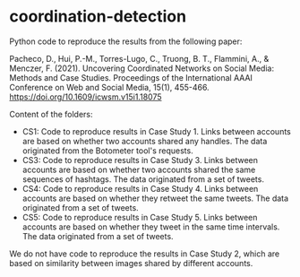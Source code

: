 # coordination-detection

Python code to reproduce the results from the following paper:

Pacheco, D., Hui, P.-M., Torres-Lugo, C., Truong, B. T., Flammini, A., & Menczer, F. (2021). Uncovering Coordinated Networks on Social Media: Methods and Case Studies. Proceedings of the International AAAI Conference on Web and Social Media, 15(1), 455-466. https://doi.org/10.1609/icwsm.v15i1.18075

Content of the folders: 

* CS1: Code to reproduce results in Case Study 1. Links between accounts are based on whether two accounts shared any handles. The data originated from the Botometer tool's requests.
* CS3: Code to reproduce results in Case Study 3. Links between accounts are based on whether two accounts shared the same sequences of hashtags. The data originated from a set of tweets.
* CS4: Code to reproduce results in Case Study 4. Links between accounts are based on whether they retweet the same tweets. The data originated from a set of tweets.
* CS5: Code to reproduce results in Case Study 5. Links between accounts are based on whether they tweet in the same time intervals. The data originated from a set of tweets.

We do not have code to reproduce the results in Case Study 2, which are based on similarity between images shared by different accounts.
